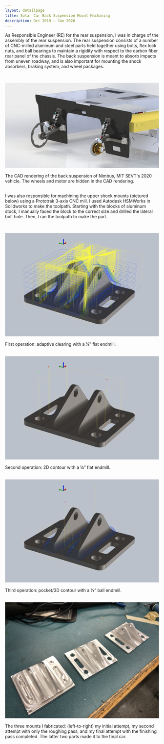 ```yaml
---
layout: detailpage
title: Solar Car Back Suspension Mount Machining
description: Oct 2019 — Jan 2020
---
```


As Responsible Engineer (RE) for the rear suspension, I was in charge of the assembly of the rear suspension. The rear suspension consists of a number of CNC-milled aluminum and steel parts held together using bolts, flex lock nuts, and ball bearings to maintain a rigidity with respect to the carbon fiber rear panel of the chassis. The back suspension is meant to absorb impacts from uneven roadway, and is also important for mounting the shock absorbers, braking system, and wheel packages.

<br>

![](/assets/images/portfolio/backsuspension_cad.jpg)
<div class="caption">The CAD rendering of the back suspension of Nimbus, MIT SEVT's 2020 vehicle. The wheels and motor are hidden in the CAD rendering.</div>

<br>

I was also responsible for machining the upper shock mounts (pictured below) using a Prototrak 3-axis CNC mill. I used Autodesk HSMWorks in Solidworks to make the toolpath. Starting with the blocks of aluminum stock, I manually faced the block to the correct size and drilled the lateral bolt hole. Then, I ran the toolpath to make the part.

<br>

![](/assets/images/portfolio/backsuspension_tp1.png)
<div class="caption">First operation: adaptive clearing with a ¼” flat endmill. </div>

<br>

![](/assets/images/portfolio/backsuspension_tp2.png)
<div class="caption">Second operation: 2D contour with a ⅛” flat endmill.</div>

<br>

![](/assets/images/portfolio/backsuspension_tp3.png)
<div class="caption">Third operation: pocket/3D contour with a ⅛” ball endmill.</div>

<br>

![](/assets/images/portfolio/backsuspension.jpg)
<div class="caption">The three mounts I fabricated: (left-to-right) my initial attempt, my second attempt with only the roughing pass, and my final attempt with the finishing pass completed. The latter two parts made it to the final car.</div>
